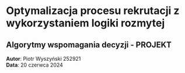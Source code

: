 # Optymalizacja procesu rekrutacji z wykorzystaniem logiki rozmytej

## Algorytmy wspomagania decyzji - PROJEKT

**Autor**: Piotr Wyszyński 252921  
**Data**: 20 czerwca 2024
